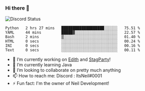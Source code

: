 ### Hi there 👋

![Discord Status](https://discord.c99.nl/widget/theme-1/702385226407608341.png)

<!--START_SECTION:waka-->

```text
Python   2 hrs 27 mins   ███████████████████░░░░░░   75.51 %
YAML     44 mins         █████▓░░░░░░░░░░░░░░░░░░░   22.57 %
Bash     2 mins          ▒░░░░░░░░░░░░░░░░░░░░░░░░   01.40 %
HTML     0 secs          ░░░░░░░░░░░░░░░░░░░░░░░░░   00.24 %
INI      0 secs          ░░░░░░░░░░░░░░░░░░░░░░░░░   00.16 %
Text     0 secs          ░░░░░░░░░░░░░░░░░░░░░░░░░   00.11 %
```

<!--END_SECTION:waka-->
- 🔭 I’m currently working on [Edith](https://github.com/NeilDevelopment/Edith) and [StagParty](https://github.com/StagParty)!
- 🌱 I’m currently learning Java
- 👯 I’m looking to collaborate on pretty much anything
- 📫 How to reach me: Discord : ItsNeil#0001
- ⚡ Fun fact: I'm the owner of Neil Development!

